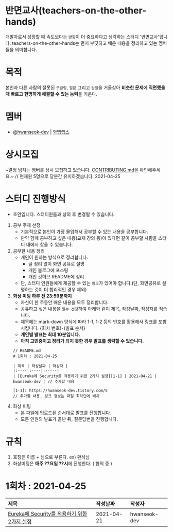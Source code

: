 # 반면교사(teachers-on-the-other-hands)

개발자로서 성장할 때 속도보다는 `방향`이 더 중요하다고 생각하는 스터디 '반면교사'입니다. teachers-on-the-other-hands는 먼저 부딪히고 배운 내용을 정리하고 있는 멤버들을 의미합니다.  

# 목적

본인과 다른 사람의 잘못된 `구글링`, `질문` 그리고 `삽질`을 거울삼아 **비슷한 문제에 직면했을 때 빠르고 현명하게 해결할 수 있는 능력**을 키운다.  

# 멤버

- [@hwanseok-dev][810] | [와탭랩스][811]

# 상시모집

~열정 넘치는 멤버를 상시 모집하고 있습니다. [CONTRIBUTING.md][901]을 확인해주세요.~ // 현재원 5명으로 당분간 유지하겠습니다. 2021-04-25 

# 스터디 진행방식

* 초안입니다. 스터디원들과 상의 후 변경될 수 있습니다.  

1. 공부 주제 선정
    - 기본적으로 본인이 가장 몰입해서 공부할 수 있는 내용을 공부합니다.
    - 만약 함께 공부하고 싶은 내용(교재 강의 등)이 있다면 같이 공부할 사람을 스터디 내에서 찾을 수 있습니다.
1. 공부한 내용 정리
    - 개인이 원하는 방식으로 정리합니다. 
        - 글 정리 없이 화면 공유로 설명
        - 개인 블로그에 포스팅
        - 개인 깃허브 README에 정리
    - 단, 스터디 인원들에게 제공할 수 있는 `링크`가 있어야 합니다.(단, 화면공유로 설명하는 것이 더 합리적인 경우 제외)
1. **화상 미팅 하루 전 23:59분까지**
    - 자신이 한 주동안 배운 내용을 모두 정리합니다. 
    - 공유하고 싶은 내용을 `일부 선정`하여 아래와 같이 제목, 작성날짜, 작성자를 적습니다.
    - 제목에는 mark-down 양식에 따라 1-1, 1-2 등의 번호를 활용해서 링크를 포함시킵니다. {회차 번호}-{발표 순서}
    - **개인별 발표는 최대 10분입니다.** 
    - **아직 고민중이고 정리가 되지 못한 경우 발표를 생략할 수 있습니다.**
    ```
    // README.md
    # 1회차 : 2021-04-25

    | 제목 | 작성날짜 | 작성자 |
    |:----|:----|:-----|
    | [Eureka에 Security를 적용하기 위한 2가지 설정][1-1] | 2021-04-21 | hwanseok-dev | // 추가할 내용

    [1-1]: https://hwanseok-dev.tistory.com/5                                    // 추가할 내용, 링크 정보는 파일 최하단에 배치
    ```
1. 화상 미팅 
    - 본 파일에 업로드된 순서대로 발표를 진행합니다.
    - 모든 인원의 발표가 끝난 뒤, 질문답변을 진행합니다.  

# 규칙

1. 호칭은 이름 + 님으로 부른다. ex) 환석님
1. 화상미팅은 **매주 ??요일 ??시**에 진행한다. ( 협의 중 )  

# 1회차 : 2021-04-25

| 제목 | 작성날짜 | 작성자 |
|:----|:----|:-----|
| [Eureka에 Security를 적용하기 위한 2가지 설정][1-1] | 2021-04-21 | hwanseok-dev |

[810]: https://github.com/hwanseok-dev
[811]: https://www.whatap.io/ko/

[901]: ./CONTRIBUTING.md

[1-1]: https://hwanseok-dev.tistory.com/5 
